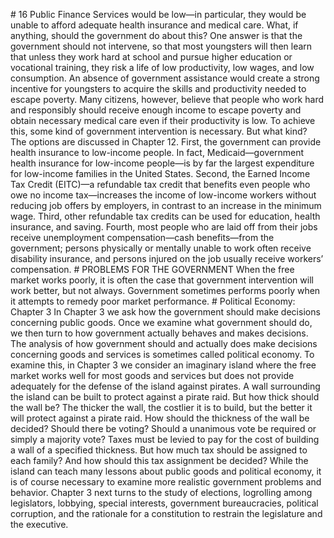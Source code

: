 \# 16 Public Finance Services would be low—in particular, they would be unable to afford adequate health insurance and medical care. What, if anything, should the government do about this? One answer is that the government should not intervene, so that most youngsters will then learn that unless they work hard at school and pursue higher education or vocational training, they risk a life of low productivity, low wages, and low consumption. An absence of government assistance would create a strong incentive for youngsters to acquire the skills and productivity needed to escape poverty. Many citizens, however, believe that people who work hard and responsibly should receive enough income to escape poverty and obtain necessary medical care even if their productivity is low. To achieve this, some kind of government intervention is necessary. But what kind? The options are discussed in Chapter 12. First, the government can provide health insurance to low-income people. In fact, Medicaid—government health insurance for low-income people—is by far the largest expenditure for low-income families in the United States. Second, the Earned Income Tax Credit (EITC)—a refundable tax credit that benefits even people who owe no income tax—increases the income of low-income workers without reducing job offers by employers, in contrast to an increase in the minimum wage. Third, other refundable tax credits can be used for education, health insurance, and saving. Fourth, most people who are laid off from their jobs receive unemployment compensation—cash benefits—from the government; persons physically or mentally unable to work often receive disability insurance, and persons injured on the job usually receive workers’ compensation. # PROBLEMS FOR THE GOVERNMENT When the free market works poorly, it is often the case that government intervention will work better, but not always. Government sometimes performs poorly when it attempts to remedy poor market performance. # Political Economy: Chapter 3 In Chapter 3 we ask how the government should make decisions concerning public goods. Once we examine what government should do, we then turn to how government actually behaves and makes decisions. The analysis of how government should and actually does make decisions concerning goods and services is sometimes called political economy. To examine this, in Chapter 3 we consider an imaginary island where the free market works well for most goods and services but does not provide adequately for the defense of the island against pirates. A wall surrounding the island can be built to protect against a pirate raid. But how thick should the wall be? The thicker the wall, the costlier it is to build, but the better it will protect against a pirate raid. How should the thickness of the wall be decided? Should there be voting? Should a unanimous vote be required or simply a majority vote? Taxes must be levied to pay for the cost of building a wall of a specified thickness. But how much tax should be assigned to each family? And how should this tax assignment be decided? While the island can teach many lessons about public goods and political economy, it is of course necessary to examine more realistic government problems and behavior. Chapter 3 next turns to the study of elections, logrolling among legislators, lobbying, special interests, government bureaucracies, political corruption, and the rationale for a constitution to restrain the legislature and the executive.